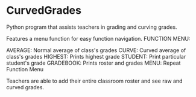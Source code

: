 # CurvedGrades
Python program that assists teachers in grading and curving grades.

Features a menu function for easy function navigation.
FUNCTION MENU:

AVERAGE: Normal average of class's grades
CURVE: Curved average of class's grades
HIGHEST: Prints highest grade
STUDENT: Print particular student's grade
GRADEBOOK: Prints roster and grades
MENU: Repeat Function Menu

Teachers are able to add their entire classroom roster and see raw and curved grades.
